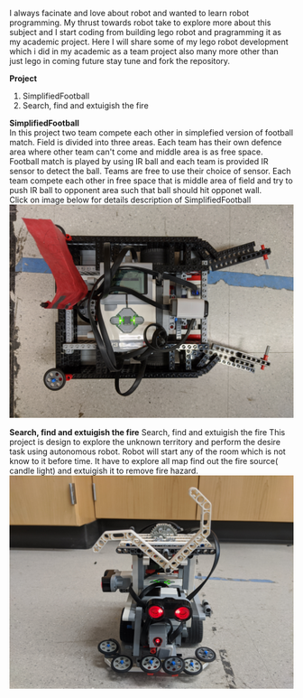 I always facinate and love about robot and wanted to learn robot programming. My thrust towards robot take to explore more about this 
subject and I start coding from building lego robot and pragramming it as my academic project. Here I will share some of my lego robot 
development which i did in my academic as a team project also many more other than just lego in coming future stay tune and fork the 
repository.

**Project**
  1) SimplifiedFootball
  2) Search, find and extuigish the fire
  
  **SimplifiedFootball**<br/>
In this project two team compete each other in simplefied version of football match. Field is divided into three areas. Each team has their own defence area where other team can't come and middle area is as free space. Football match is played by using IR ball and each team is provided IR sensor to detect the ball. Teams are free to use their choice of sensor. Each team compete each other in free space that is middle area of field and try to push IR ball to opponent area such that ball should hit opponet wall.
<br/>Click on image below for details description of SimplifiedFootball
[![Watch Video here](https://github.com/BhaskarTrivedi/Robotics/blob/master/SimplifiedFootball/Image/IMG_20191212_170613.jpg)](https://github.com/BhaskarTrivedi/Robotics/tree/master/SimplifiedFootball)
 
**Search, find and extuigish the fire**
Search, find and extuigish the fire This project is design to explore the unknown territory and perform the desire task using autonomous 
robot. Robot will start any of the room which is not know to it before time. It have to explore all map find out the fire source( candle 
light) and extuigish it to remove fire hazard.
[![Watch Video here](https://github.com/BhaskarTrivedi/Robotics/blob/master/Search_find_extuigish_the_fire/Image/IMG_20191125_133910.jpg)](https://github.com/BhaskarTrivedi/Robotics/tree/master/Search_find_extuigish_the_fire)
